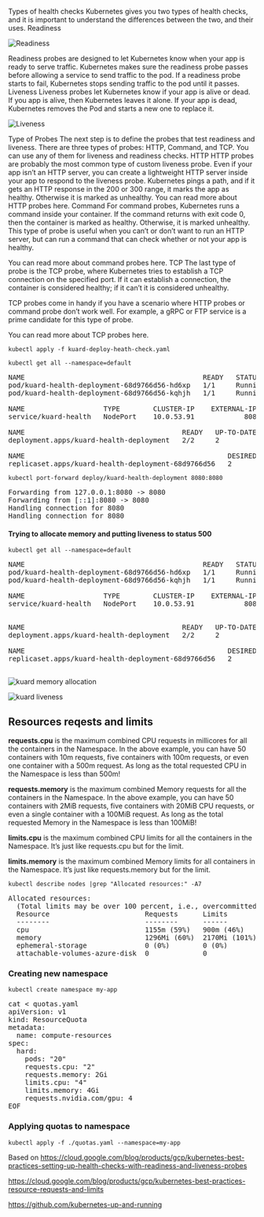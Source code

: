 Types of health checks
Kubernetes gives you two types of health checks, and it is important to understand the differences between the two, and their uses.
Readiness

![Readiness](google-kubernetes-probe-readiness.gif)

Readiness probes are designed to let Kubernetes know when your app is ready to serve traffic. Kubernetes makes sure the readiness probe passes before allowing a service to send traffic to the pod. If a readiness probe starts to fail, Kubernetes stops sending traffic to the pod until it passes.
Liveness
Liveness probes let Kubernetes know if your app is alive or dead. If you app is alive, then Kubernetes leaves it alone. If your app is dead, Kubernetes removes the Pod and starts a new one to replace it.

![Liveness](google-kubernetes-probe-liveness.gif)

Type of Probes
The next step is to define the probes that test readiness and liveness. There are three types of probes: HTTP, Command, and TCP. You can use any of them for liveness and readiness checks.
HTTP
HTTP probes are probably the most common type of custom liveness probe. Even if your app isn’t an HTTP server, you can create a lightweight HTTP server inside your app to respond to the liveness probe. Kubernetes pings a path, and if it gets an HTTP response in the 200 or 300 range, it marks the app as healthy. Otherwise it is marked as unhealthy.
You can read more about HTTP probes here.
Command
For command probes, Kubernetes runs a command inside your container. If the command returns with exit code 0, then the container is marked as healthy. Otherwise, it is marked unhealthy. This type of probe is useful when you can’t or don’t want to run an HTTP server, but can run a command that can check whether or not your app is healthy.

You can read more about command probes here.
TCP
The last type of probe is the TCP probe, where Kubernetes tries to establish a TCP connection on the specified port. If it can establish a connection, the container is considered healthy; if it can’t it is considered unhealthy.

TCP probes come in handy if you have a scenario where HTTP probes or command probe don’t work well. For example, a gRPC or FTP service is a prime candidate for this type of probe.

You can read more about TCP probes here.



```console
kubectl apply -f kuard-deploy-heath-check.yaml
```

```console
kubectl get all --namespace=default
```
<pre>
NAME                                           READY   STATUS    RESTARTS   AGE
pod/kuard-health-deployment-68d9766d56-hd6xp   1/1     Running   0          11m
pod/kuard-health-deployment-68d9766d56-kqhjh   1/1     Running   0          11m

NAME                   TYPE        CLUSTER-IP    EXTERNAL-IP   PORT(S)          AGE
service/kuard-health   NodePort    10.0.53.91    <none>        8080:31324/TCP   11m

NAME                                      READY   UP-TO-DATE   AVAILABLE   AGE
deployment.apps/kuard-health-deployment   2/2     2            2           11m

NAME                                                 DESIRED   CURRENT   READY   AGE
replicaset.apps/kuard-health-deployment-68d9766d56   2         2         2       11m
</pre>

```console
kubectl port-forward deploy/kuard-health-deployment 8080:8080
```
<pre>
Forwarding from 127.0.0.1:8080 -> 8080
Forwarding from [::1]:8080 -> 8080
Handling connection for 8080
Handling connection for 8080
</pre>


#### Trying to allocate memory and putting liveness to status 500
```console
kubectl get all --namespace=default
```
<pre>
NAME                                           READY   STATUS    RESTARTS   AGE
pod/kuard-health-deployment-68d9766d56-hd6xp   1/1     Running   2          13m
pod/kuard-health-deployment-68d9766d56-kqhjh   1/1     Running   3          13m

NAME                   TYPE        CLUSTER-IP    EXTERNAL-IP   PORT(S)          AGE
service/kuard-health   NodePort    10.0.53.91    <none>        8080:31324/TCP   13m


NAME                                      READY   UP-TO-DATE   AVAILABLE   AGE
deployment.apps/kuard-health-deployment   2/2     2            2           13m

NAME                                                 DESIRED   CURRENT   READY   AGE
replicaset.apps/kuard-health-deployment-68d9766d56   2         2         2       13m

</pre>


![kuard memory allocation](kuard_memory.png)

![kuard liveness](kuard_liveness.png)



## Resources reqests and limits


**requests.cpu** is the maximum combined CPU requests in millicores for all the containers in the Namespace. In the above example, you can have 50 containers with 10m requests, five containers with 100m requests, or even one container with a 500m request. As long as the total requested CPU in the Namespace is less than 500m!

**requests.memory** is the maximum combined Memory requests for all the containers in the Namespace. In the above example, you can have 50 containers with 2MiB requests, five containers with 20MiB CPU requests, or even a single container with a 100MiB request. As long as the total requested Memory in the Namespace is less than 100MiB!

**limits.cpu** is the maximum combined CPU limits for all the containers in the Namespace. It’s just like requests.cpu but for the limit.

**limits.memory** is the maximum combined Memory limits for all containers in the Namespace. It’s just like requests.memory but for the limit.

```console
kubectl describe nodes |grep "Allocated resources:" -A7
```
<pre>
Allocated resources:
  (Total limits may be over 100 percent, i.e., overcommitted.)
  Resource                       Requests      Limits
  --------                       --------      ------
  cpu                            1155m (59%)   900m (46%)
  memory                         1296Mi (60%)  2170Mi (101%)
  ephemeral-storage              0 (0%)        0 (0%)
  attachable-volumes-azure-disk  0             0
</pre>

### Creating new namespace
```console
kubectl create namespace my-app
```
<pre>
cat <<EOF > quotas.yaml
apiVersion: v1
kind: ResourceQuota
metadata:
  name: compute-resources
spec:
  hard:
    pods: "20"
    requests.cpu: "2"
    requests.memory: 2Gi
    limits.cpu: "4"
    limits.memory: 4Gi
    requests.nvidia.com/gpu: 4
EOF
</pre>

### Applying quotas to namespace
```console
kubectl apply -f ./quotas.yaml --namespace=my-app
```


Based on 
https://cloud.google.com/blog/products/gcp/kubernetes-best-practices-setting-up-health-checks-with-readiness-and-liveness-probes

https://cloud.google.com/blog/products/gcp/kubernetes-best-practices-resource-requests-and-limits

https://github.com/kubernetes-up-and-running
